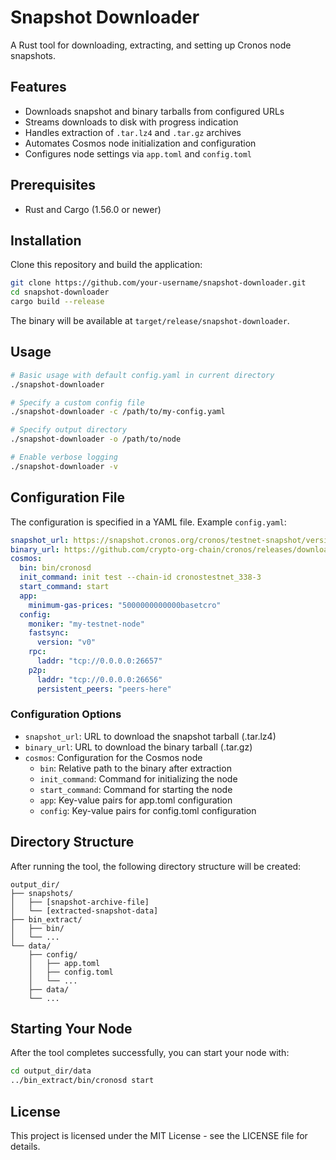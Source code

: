 # Snapshot Downloader

A Rust tool for downloading, extracting, and setting up Cronos node snapshots.

## Features

- Downloads snapshot and binary tarballs from configured URLs
- Streams downloads to disk with progress indication
- Handles extraction of `.tar.lz4` and `.tar.gz` archives
- Automates Cosmos node initialization and configuration
- Configures node settings via `app.toml` and `config.toml`

## Prerequisites

- Rust and Cargo (1.56.0 or newer)

## Installation

Clone this repository and build the application:

```bash
git clone https://github.com/your-username/snapshot-downloader.git
cd snapshot-downloader
cargo build --release
```

The binary will be available at `target/release/snapshot-downloader`.

## Usage

```bash
# Basic usage with default config.yaml in current directory
./snapshot-downloader

# Specify a custom config file
./snapshot-downloader -c /path/to/my-config.yaml

# Specify output directory
./snapshot-downloader -o /path/to/node

# Enable verbose logging
./snapshot-downloader -v
```

## Configuration File

The configuration is specified in a YAML file. Example `config.yaml`:

```yaml
snapshot_url: https://snapshot.cronos.org/cronos/testnet-snapshot/versiondb/memiavl/cronostestnet_338-3-versiondb-memiavl-20250305.tar.lz4
binary_url: https://github.com/crypto-org-chain/cronos/releases/download/v1.4.4/cronos_1.4.4-testnet_Linux_x86_64.tar.gz
cosmos:
  bin: bin/cronosd
  init_command: init test --chain-id cronostestnet_338-3
  start_command: start
  app:
    minimum-gas-prices: "5000000000000basetcro"
  config:
    moniker: "my-testnet-node"
    fastsync:
      version: "v0"
    rpc:
      laddr: "tcp://0.0.0.0:26657"
    p2p:
      laddr: "tcp://0.0.0.0:26656"
      persistent_peers: "peers-here"
```

### Configuration Options

- `snapshot_url`: URL to download the snapshot tarball (.tar.lz4)
- `binary_url`: URL to download the binary tarball (.tar.gz)
- `cosmos`: Configuration for the Cosmos node
  - `bin`: Relative path to the binary after extraction
  - `init_command`: Command for initializing the node
  - `start_command`: Command for starting the node
  - `app`: Key-value pairs for app.toml configuration
  - `config`: Key-value pairs for config.toml configuration

## Directory Structure

After running the tool, the following directory structure will be created:

```
output_dir/
├── snapshots/
│   ├── [snapshot-archive-file]
│   └── [extracted-snapshot-data]
├── bin_extract/
│   ├── bin/
│   └── ...
└── data/
    ├── config/
    │   ├── app.toml
    │   ├── config.toml
    │   └── ...
    ├── data/
    └── ...
```

## Starting Your Node

After the tool completes successfully, you can start your node with:

```bash
cd output_dir/data
../bin_extract/bin/cronosd start
```

## License

This project is licensed under the MIT License - see the LICENSE file for details.